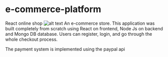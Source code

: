 # e-commerce-platform
React online shop
![alt text](https://prnt.sc/241ahal)
An e-commerce store. This application was built completely from scratch using React on frontend, Node Js on backend and Mongo DB database. Users can register, login, and go through the whole checkout process.

The payment system is implemented using the paypal api
